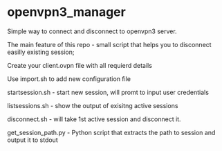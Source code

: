 # openvpn3_manager

Simple way to connect and disconnect to openvpn3 server.

The main feature of this repo - small script that helps you to disconnect easilly existing session;

Create your client.ovpn file with all requierd details

Use import.sh to add new configuration file

startsession.sh - start new session, will promt to input user credentials

listsessions.sh - show the output of exisitng active sessions

disconnect.sh - will take 1st active session and disconnect it.


get_session_path.py - Python script that extracts the path to session and output it to stdout